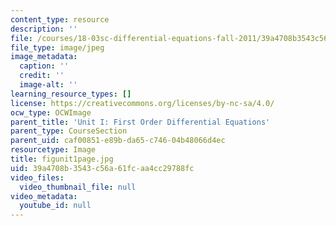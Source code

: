 ```yaml
---
content_type: resource
description: ''
file: /courses/18-03sc-differential-equations-fall-2011/39a4708b3543c56a61fcaa4cc29788fc_figunit1page.jpg
file_type: image/jpeg
image_metadata:
  caption: ''
  credit: ''
  image-alt: ''
learning_resource_types: []
license: https://creativecommons.org/licenses/by-nc-sa/4.0/
ocw_type: OCWImage
parent_title: 'Unit I: First Order Differential Equations'
parent_type: CourseSection
parent_uid: caf00851-e89b-da65-c746-04b48066d4ec
resourcetype: Image
title: figunit1page.jpg
uid: 39a4708b-3543-c56a-61fc-aa4cc29788fc
video_files:
  video_thumbnail_file: null
video_metadata:
  youtube_id: null
---
```

